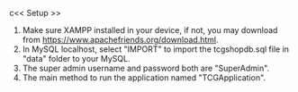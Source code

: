 c<< Setup >>
1. Make sure XAMPP installed in your device, if not, you may download from https://www.apachefriends.org/download.html.
2. In MySQL localhost, select "IMPORT" to import the tcgshopdb.sql file in "data" folder to your MySQL.
3. The super admin username and password both are "SuperAdmin".
4. The main method to run the application named "TCGApplication".
